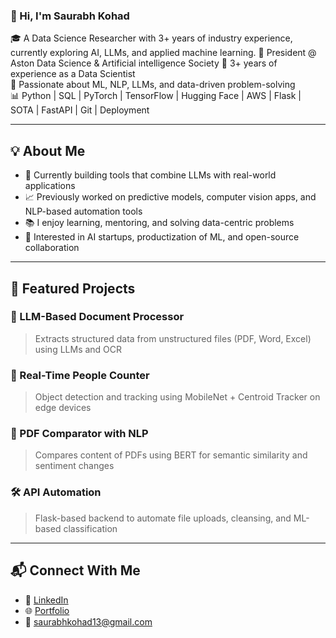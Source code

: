 ### 👋 Hi, I'm Saurabh Kohad

🎓 A Data Science Researcher with 3+ years of industry experience, currently exploring AI, LLMs, and applied machine learning.
🤝 President @ Aston Data Science & Artificial intelligence Society
💼 3+ years of experience as a Data Scientist  
🧠 Passionate about ML, NLP, LLMs, and data-driven problem-solving  
📊 Python | SQL | PyTorch | TensorFlow | Hugging Face | AWS | Flask | SOTA | FastAPI | Git | Deployment

---

## 💡 About Me

- 🔭 Currently building tools that combine LLMs with real-world applications  
- 📈 Previously worked on predictive models, computer vision apps, and NLP-based automation tools  
- 📚 I enjoy learning, mentoring, and solving data-centric problems  
- 🎯 Interested in AI startups, productization of ML, and open-source collaboration
  
---

## 🚀 Featured Projects

### 🧾 LLM-Based Document Processor
> Extracts structured data from unstructured files (PDF, Word, Excel) using LLMs and OCR

### 🎥 Real-Time People Counter
> Object detection and tracking using MobileNet + Centroid Tracker on edge devices

### 📘 PDF Comparator with NLP
> Compares content of PDFs using BERT for semantic similarity and sentiment changes

### 🛠️ API Automation
> Flask-based backend to automate file uploads, cleansing, and ML-based classification

---

## 📬 Connect With Me

- 💼 [LinkedIn](https://www.linkedin.com/in/saurabh-kohad/)
- 🌐 [Portfolio](https://github.com/saurabhkohad13)
- 📧 saurabhkohad13@gmail.com

